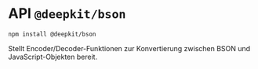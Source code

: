 # API `@deepkit/bson`

```shell
npm install @deepkit/bson
```

Stellt Encoder/Decoder-Funktionen zur Konvertierung zwischen BSON und JavaScript-Objekten bereit.

<api-docs package="@deepkit/bson"></api-docs>
